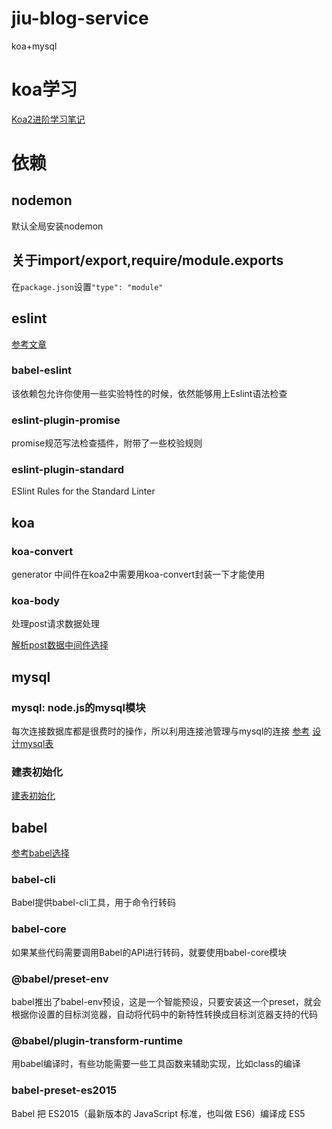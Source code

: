 # jiu-blog-service
koa+mysql

# koa学习
[Koa2进阶学习笔记](https://github.com/chenshenhai/koa2-note)

# 依赖
## nodemon
默认全局安装nodemon
## 关于import/export,require/module.exports
在`package.json`设置`"type": "module"`
## eslint
[参考文章](https://juejin.im/post/6844903859488292871)
### babel-eslint
该依赖包允许你使用一些实验特性的时候，依然能够用上Eslint语法检查
### eslint-plugin-promise
promise规范写法检查插件，附带了一些校验规则
### eslint-plugin-standard
ESlint Rules for the Standard Linter

## koa
### koa-convert
generator 中间件在koa2中需要用koa-convert封装一下才能使用
### koa-body
处理post请求数据处理

[解析post数据中间件选择](https://juejin.im/post/6844903944628502542)

## mysql
### mysql: node.js的mysql模块
每次连接数据库都是很费时的操作，所以利用连接池管理与mysql的连接
[参考](https://www.npmjs.com/package/mysql#pooling-connections)
[设计mysql表](https://juejin.im/post/6844903805482434568)
### 建表初始化
[建表初始化](https://github.com/ChenShenhai/koa2-note/blob/master/note/mysql/init.md)

## babel
[参考babel选择](https://juejin.im/post/6844903858632654856#heading-8)
### babel-cli
Babel提供babel-cli工具，用于命令行转码
### babel-core
如果某些代码需要调用Babel的API进行转码，就要使用babel-core模块
### @babel/preset-env
babel推出了babel-env预设，这是一个智能预设，只要安装这一个preset，就会根据你设置的目标浏览器，自动将代码中的新特性转换成目标浏览器支持的代码
### @babel/plugin-transform-runtime
用babel编译时，有些功能需要一些工具函数来辅助实现，比如class的编译
### babel-preset-es2015
Babel 把 ES2015（最新版本的 JavaScript 标准，也叫做 ES6）编译成 ES5